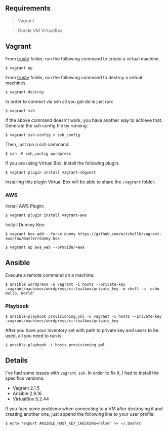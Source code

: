 ## Requirements
> Vagrant

> Oracle VM VirtualBox


## Vagrant
From [trusty](trusty) folder, run the following command to create a virtual machine.
```shell
$ vagrant up
```

From [trusty](trusty) folder, run the following command to destroy a virtual machines.
```shell
$ vagrant destroy
```

In order to connect via ssh all you got do is just run:
```shell
$ vagrant ssh
```
If the above command doesn't work, you have another way to achieve that. Generate the ssh config file by running:
```shell
$ vagrant ssh-config > ssh_config
```
Then, just run a ssh command:
```shell
$ ssh -F ssh_config wordpress
```

If you are using Virtual Box, install the following plugin:
```shell
$ vagrant plugin install vagrant-vbguest
```
Installing this plugin Virtual Box will be able to share the `/vagrant` folder.


### AWS
Install AWS Plugin:
```
$ vagrant plugin install vagrant-aws
```
Install Dummy Box:
```
$ vagrant box add --force dummy https://github.com/mitchellh/vagrant-aws/raw/master/dummy.box
```

```
$ vagrant up aws_web --provider=aws
```


## Ansible
Execute a remote command on a machine:
```shell
$ ansible wordpress -u vagrant -i hosts --private-key .vagrant/machines/wordpress/virtualbox/private_key -m shell -a 'echo Hello, World'
```

### Playbook

```shell
$ ansible-playbook provisioning.yml -u vagrant -i hosts --private-key .vagrant/machines/wordpress/virtualbox/private_key
```
After you have your inventory set with path to private key and users to be used, all you need to run is:
```shell
$ ansible-playbook -i hosts provisioning.yml
```

## Details
I've had some issues with `vagrant ssh`. In order to fix it, I had to install the specifics versions:

* Vagrant 2.1.5
* Ansible 2.9.16
* VirtualBox 5.2.44

If you face some problems when connecting to a VM after destroying it and creating another one, just append the following line to your user profile:
```
$ echo "export ANSIBLE_HOST_KEY_CHECKING=False" >> ~/.bashrc
```